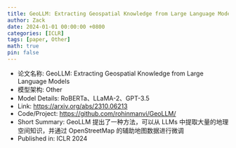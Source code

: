 ```yaml
---
title: GeoLLM: Extracting Geospatial Knowledge from Large Language Models
author: Zack
date: 2024-01-01 00:00:00 +0800
categories: [ICLR]
tags: [paper, Other]
math: true
pin: false
---
```

- 论文名称: GeoLLM: Extracting Geospatial Knowledge from Large Language Models
- 模型架构: Other
- Model Details: RoBERTa、LLaMA-2、GPT-3.5
- Link: https://arxiv.org/abs/2310.06213
- Code/Project: https://github.com/rohinmanvi/GeoLLM/
- Short Summary: GeoLLM 提出了一种方法，可以从 LLMs 中提取大量的地理空间知识，并通过 OpenStreetMap 的辅助地图数据进行微调
- Published in: ICLR 2024
